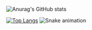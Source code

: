 ![Anurag's GitHub stats](https://github-readme-stats.vercel.app/api?username=fernandadefalco&show_icons=true&theme=nightowl&bg_color=#FFFFFF)

[![Top Langs](https://github-readme-stats.vercel.app/api/top-langs/?username=fernandadefalco&layout=compact&theme=nightowl)](https://github.com/fernandadefalco/github-readme-stats)
![Snake animation](https://github.com/fernandadefalco/fernandadefalco/blob/output/github-contribution-grid-snake.svg)
